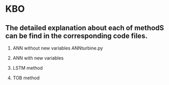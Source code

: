 # KBO

## The detailed explanation about each of methodS can be find in the corresponding code files. 

  1. ANN without new variables
     ANNturbine.py
  2. ANN with new variables

  3. LSTM method
 
  4. TOB method


